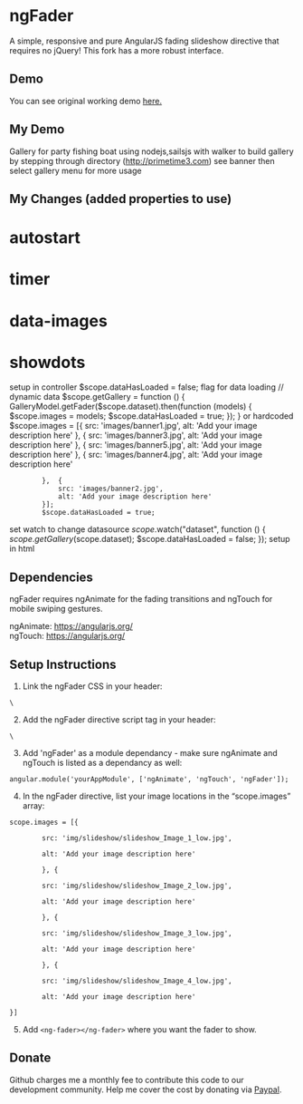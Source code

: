 # ngFader
A simple, responsive and pure AngularJS fading slideshow directive that requires no jQuery!
This fork has a more robust interface.

## Demo
You can see original working demo [here.](http://www.thetexans.org)

## My Demo
Gallery for party fishing boat using nodejs,sailsjs with walker to build gallery by stepping through directory
(http://primetime3.com) see banner then select gallery menu for more usage

## My Changes (added properties to use)
# autostart
# timer
# data-images
# showdots
  
  setup in controller
  $scope.dataHasLoaded = false; flag for data loading
  // dynamic data
  $scope.getGallery = function () {
            GalleryModel.getFader($scope.dataset).then(function (models) {
		$scope.images = models;
                $scope.dataHasLoaded = true;
            });
      }
      or hardcoded
         $scope.images = [{
                src: 'images/banner1.jpg',
                alt: 'Add your image description here'
            }, {
                src: 'images/banner3.jpg',
                alt: 'Add your image description here'
            }, {
                src: 'images/banner5.jpg',
                alt: 'Add your image description here'
            }, {
                src: 'images/banner4.jpg',
                alt: 'Add your image description here'

            },  {
                src: 'images/banner2.jpg',
                alt: 'Add your image description here'
            }];
            $scope.dataHasLoaded = true;
      
      
      
  set watch to change datasource
  $scope.$watch("dataset", function () {
            $scope.getGallery($scope.dataset);
            $scope.dataHasLoaded = false;
   });
    setup in html
    <ng-fader data-images="images" autostart=true timer="6000" ng-if="dataHasLoaded" showdots=false></ng-fader>




## Dependencies
ngFader requires ngAnimate for the fading transitions and ngTouch for mobile swiping gestures. 

ngAnimate:
https://angularjs.org/ <br>
ngTouch:
https://angularjs.org/

## Setup Instructions
1. Link the ngFader CSS in your header:<br>
<pre><code>\<link type="text/css" rel="stylesheet" href="css/ngFader.css"></code></pre>
2. Add the ngFader directive script tag in your header: <br>
<pre><code>\<script src="js/directives/ngFader.js"></script></code></pre>
3. Add 'ngFader' as a module dependancy - make sure ngAnimate and ngTouch is listed as a dependancy as well:
<pre><code>angular.module('yourAppModule', ['ngAnimate', 'ngTouch', 'ngFader']);</code></pre>
4. In the ngFader directive, list your image locations in the “scope.images” array: <br>
<pre><code>scope.images = [{<br>
		src: 'img/slideshow/slideshow_Image_1_low.jpg',<br>
		alt: 'Add your image description here'<br>
		}, {<br>
		src: 'img/slideshow/slideshow_Image_2_low.jpg',<br>
		alt: 'Add your image description here'<br>
		}, {<br>
		src: 'img/slideshow/slideshow_Image_3_low.jpg',<br>
		alt: 'Add your image description here'<br>
		}, {<br>
		src: 'img/slideshow/slideshow_Image_4_low.jpg',<br>
		alt: 'Add your image description here'<br>
}]</code></pre>
5. Add <code>\<ng-fader>\</ng-fader></code> where you want the fader to show.<br>

<ng-fader data-images="images" autostart=true timer="5000"  ng-if="dataHasLoaded" showdots=false></ng-fader>


## Donate 
Github charges me a monthly fee to contribute this code to our development community. Help me cover the cost by donating via [Paypal](https://www.paypal.com/cgi-bin/webscr?cmd=_s-xclick&hosted_button_id=2SYBU2SUZCJUE).

